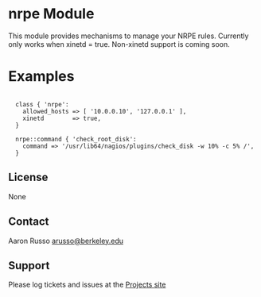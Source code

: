 # nrpe Module #

This module provides mechanisms to manage your NRPE rules.  Currently only works
when xinetd = true.  Non-xinetd support is coming soon.

# Examples #

<pre><code>
  class { 'nrpe':
    allowed_hosts => [ '10.0.0.10', '127.0.0.1' ],
    xinetd        => true,
  }

  nrpe::command { 'check_root_disk':
    command => '/usr/lib64/nagios/plugins/check_disk -w 10% -c 5% /',
  }
</code></pre>
 

License
-------

None

Contact
-------

Aaron Russo <arusso@berkeley.edu>

Support
-------

Please log tickets and issues at the
[Projects site](https://github.com/arusso/puppet-nrpe/issues/)
